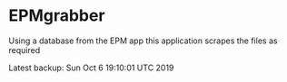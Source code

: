 # EPMgrabber
Using a database from the EPM app this application scrapes the files as required


Latest backup: Sun Oct 6 19:10:01 UTC 2019
